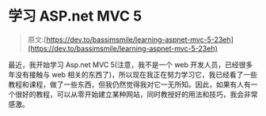 # 学习 ASP.net MVC 5

> 原文:[https://dev.to/bassimsmile/learning-aspnet-mvc-5-23eh](https://dev.to/bassimsmile/learning-aspnet-mvc-5-23eh)

最近，我开始学习 Asp.net MVC 5(注意，我不是一个 web 开发人员，已经很多年没有接触与 web 相关的东西了)，所以现在我正在努力学习它，我已经看了一些教程和课程，做了一些东西，但我仍然觉得我对它一无所知。因此，如果有人有一个很好的教程，可以从零开始建立某种网站，同时教授好的用法和技巧，我会非常感激。
